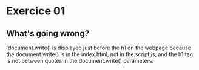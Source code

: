 # Exercice 01

## What's going wrong?

'document.write(' is displayed just before the h1 on the webpage because the document.write() is in the index.html, not in the script.js, and the h1 tag is not between quotes in the document.write() parameters.
